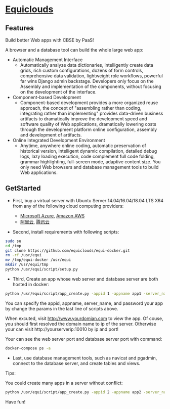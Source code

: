 # [Equiclouds](http://www.equiclouds.com/)

## Features

Build better Web apps with CBSE by PaaS! 

A browser and a database tool can build the whole large web app:

* Automatic Management Interface
  * Automatically analyze data dictionaries, intelligently create data grids, rich custom configurations, dozens of form controls, comprehensive data validation, lightweight role workflows, powerful far wins Django admin backstage. Developers only focus on the Assembly and implementation of the components, without focusing on the development of the interface.
* Component-based Development
  * Component-based development provides a more organized reuse approach, the concept of "assembling rather than coding, integrating rather than implementing" provides data-driven business artifacts to dramatically improve the development speed and software quality of Web applications, dramatically lowering costs through the development platform online configuration, assembly and development of artifacts.
* Online Integrated Development Environment
  * Anytime, anywhere online coding, automatic preservation of historical version, intelligent dynamic compilation, detailed debug logs, lazy loading execution, code complement full code folding, grammar highlighting, full-screen mode, adaptive content size. You only need Web browsers and database management tools to build Web applications.

## GetStarted

* First, buy a virtual server with Ubuntu Server 14.04/16.04/18.04 LTS X64 from any of the following cloud computing providers:
  * [Microsoft Azure](https://azure.microsoft.com/), [Amazon AWS](https://aws.amazon.com/)
  * [阿里云](https://promotion.aliyun.com/ntms/yunparter/invite.html?userCode=jrx3bb1f), [腾讯云](https://cloud.tencent.com/redirect.php?redirect=1014&cps_key=3903997dfdf207961c180fc52fd875cf&from=console)
 
* Second, install requirements with following scripts:

```bash
sudo su
cd /tmp
git clone https://github.com/equiclouds/equi-docker.git
rm -rf /usr/equi
mv /tmp/equi-docker /usr/equi
mkdir /usr/equi/tmp
python /usr/equi/script/setup.py
```

* Third, Create an app whose web server and database server are both hosted in docker:

```bash
python /usr/equi/script/app_create.py -appid 1 -appname app1 -server_name www.yourdomain.com -password password
```

You can specify the appid, appname, server_name, and password your app by change the params in the last line of scripts above.

When excuted, visit http://www.yourdomian.com to view the app. Of couse, you should first resolved the domain name to ip of the server. Otherwise your can visit http://yourserverip:10010 by ip and port!

Your can see the web server port and database server port with command:

```bash
docker-compose ps -a
```

* Last, use database management tools, such as navicat and pgadmin, connect to the database server, and create tables and views.

Tips:

You could create many apps in a server without conflict:

```bash
python /usr/equi/script/app_create.py -appid 2 -appname app2 -server_name www.yourdomain2.com -password password2
```

Have fun!
